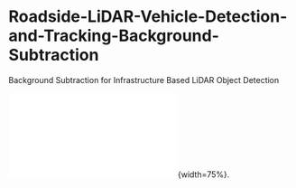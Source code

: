 # Roadside-LiDAR-Vehicle-Detection-and-Tracking-Background-Subtraction
Background Subtraction for Infrastructure Based LiDAR Object Detection

<!-- <image src="/LiDAR_Object_Detection.pdf" type = "application/pdf" /> -->

![Draft Version](./LiDAR_Object_Detection.pdf){width=75%}.
